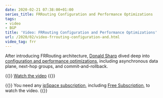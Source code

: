 ```yaml
---
date: 2020-02-21 07:38:00+01:00
series_title: FRRouting Configuration and Performance Optimizations
tags:
- video
- BGP
title: 'Video: FRRouting Configuration and Performance Optimizations'
url: /2020/02/video-frrouting-configuration-and.html
video_tag: frr
---
```

After introducing FRRouting architecture, [Donald Sharp](https://www.ipspace.net/Author:Donald_Sharp) dived deep into [configuration and performance optimizations](https://my.ipspace.net/bin/get/FRR/3%20-%20Configuration%20and%20Performance%20Optimizations.mp4?doccode=FRR), including asynchronous data plane, next-hop groups, and commit-and-rollback.

{{<jump>}}
[Watch the video](https://my.ipspace.net/bin/get/FRR/3%20-%20Configuration%20and%20Performance%20Optimizations.mp4?doccode=FRR)
{{</jump>}}

{{<note free>}}
You need any [ipSpace subscription](https://www.ipspace.net/Subscription/), including [Free Subscription](https://www.ipspace.net/Subscription/Free), to watch the video.
{{</note>}}
